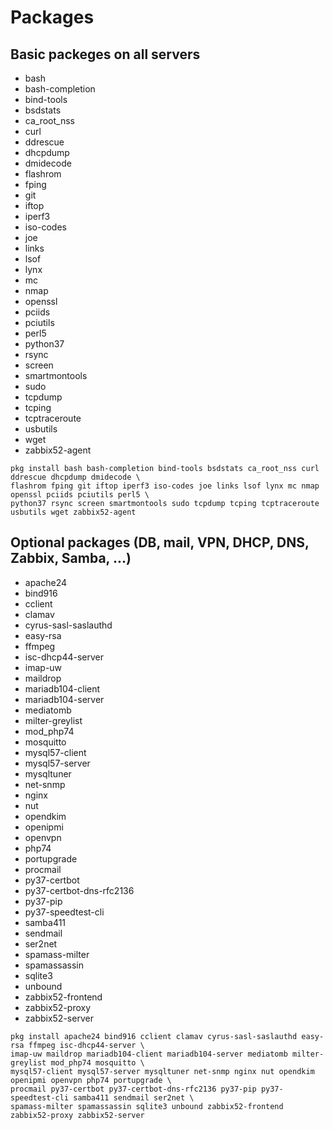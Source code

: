 Packages
===

Basic packeges on all servers
---
- bash
- bash-completion
- bind-tools
- bsdstats
- ca_root_nss
- curl
- ddrescue
- dhcpdump
- dmidecode
- flashrom
- fping
- git
- iftop
- iperf3
- iso-codes
- joe
- links
- lsof
- lynx
- mc
- nmap
- openssl
- pciids
- pciutils
- perl5
- python37
- rsync
- screen
- smartmontools
- sudo
- tcpdump
- tcping
- tcptraceroute
- usbutils
- wget
- zabbix52-agent
```
pkg install bash bash-completion bind-tools bsdstats ca_root_nss curl ddrescue dhcpdump dmidecode \
flashrom fping git iftop iperf3 iso-codes joe links lsof lynx mc nmap openssl pciids pciutils perl5 \
python37 rsync screen smartmontools sudo tcpdump tcping tcptraceroute usbutils wget zabbix52-agent
```


Optional packages (DB, mail, VPN, DHCP, DNS, Zabbix, Samba, ...)
---
- apache24
- bind916
- cclient
- clamav
- cyrus-sasl-saslauthd
- easy-rsa
- ffmpeg
- isc-dhcp44-server
- imap-uw
- maildrop
- mariadb104-client
- mariadb104-server
- mediatomb
- milter-greylist
- mod_php74
- mosquitto
- mysql57-client
- mysql57-server
- mysqltuner
- net-snmp
- nginx
- nut
- opendkim
- openipmi
- openvpn
- php74
- portupgrade
- procmail
- py37-certbot
- py37-certbot-dns-rfc2136
- py37-pip
- py37-speedtest-cli
- samba411
- sendmail
- ser2net
- spamass-milter
- spamassassin
- sqlite3
- unbound
- zabbix52-frontend
- zabbix52-proxy
- zabbix52-server
```
pkg install apache24 bind916 cclient clamav cyrus-sasl-saslauthd easy-rsa ffmpeg isc-dhcp44-server \
imap-uw maildrop mariadb104-client mariadb104-server mediatomb milter-greylist mod_php74 mosquitto \
mysql57-client mysql57-server mysqltuner net-snmp nginx nut opendkim openipmi openvpn php74 portupgrade \
procmail py37-certbot py37-certbot-dns-rfc2136 py37-pip py37-speedtest-cli samba411 sendmail ser2net \
spamass-milter spamassassin sqlite3 unbound zabbix52-frontend zabbix52-proxy zabbix52-server
```
